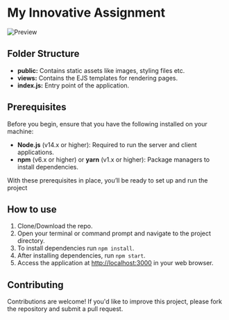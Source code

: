 # My Innovative Assignment

![Preview](preview.png)

## Folder Structure

- **public:** Contains static assets like images, styling files etc.
- **views:** Contains the EJS templates for rendering pages.
- **index.js:** Entry point of the application.

## Prerequisites

Before you begin, ensure that you have the following installed on your machine:

- **Node.js** (v14.x or higher): Required to run the server and client applications.
- **npm** (v6.x or higher) or **yarn** (v1.x or higher): Package managers to install dependencies.
  
With these prerequisites in place, you’ll be ready to set up and run the project

## How to use

1. Clone/Download the repo.
2. Open your terminal or command prompt and navigate to the project directory.
3. To install dependencies run `npm install`.
4. After installing dependencies, run `npm start`.
5. Access the application at [http://localhost:3000](http://localhost:3000) in your web browser.

## Contributing
Contributions are welcome! If you'd like to improve this project, please fork the repository and submit a pull request.
